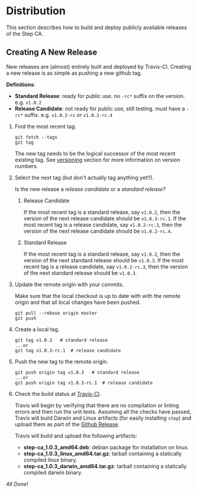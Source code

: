 # Distribution

This section describes how to build and deploy publicly available releases of
the Step CA.

## Creating A New Release

New releases are (almost) entirely built and deployed by Travis-CI. Creating a new
release is as simple as pushing a new github tag.

**Definitions**:

* **Standard Release**: ready for public use. no `-rc*` suffix on the version.
e.g. `v1.0.2`
* **Release Candidate**: not ready for public use, still testing. must have a
`-rc*` suffix. e.g. `v1.0.2-rc` or `v1.0.2-rc.4`


1. Find the most recent tag.

    ```
    git fetch --tags
    git tag
    ```

    The new tag needs to be the logical successor of the most recent existing tag.
    See [versioning](./README.md#versioning) section for more information on version numbers.

2. Select the next tag (but don't actually tag anything yet!!).

    Is the new release a *release candidate* or a *standard release*?

    1. Release Candidate

        If the most recent tag is a standard release, say `v1.0.2`, then the version
        of the next release candidate should be `v1.0.3-rc.1`. If the most recent tag
        is a release candidate, say `v1.0.2-rc.3`, then the version of the next
        release candidate should be `v1.0.2-rc.4`.

    2. Standard Release

        If the most recent tag is a standard release, say `v1.0.2`, then the version
        of the next standard release should be `v1.0.3`. If the most recent tag
        is a release candidate, say `v1.0.2-rc.3`, then the version of the next
        standard release should be `v1.0.3`.

3. Update the remote origin with your commits.

    Make sure that the local checkout is up to date with
    with the remote origin and that all local changes have been pushed.

    ```
    git pull --rebase origin master
    git push
    ```

4. Create a local tag.

    ```
    git tag v1.0.3   # standard release
    ...or
    git tag v1.0.3-rc.1  # release candidate
    ```

5. Push the new tag to the remote origin.

    ```
    git push origin tag v1.0.3   # standard release
    ...or
    git push origin tag v1.0.3-rc.1  # release candidate
    ```

6. Check the build status at
[Travis-CI](https://travis-ci.com/smallstep/certificates/builds/).

    Travis will begin by verifying that there are no compilation or linting errors
    and then run the unit tests. Assuming all the checks have passed, Travis will
    build Darwin and Linux artifacts (for easily installing `step`) and upload them
    as part of the [Github Release](https://github.com/smallstep/certificates/releases).

    Travis will build and upload the following artifacts:

    * **step-ca_1.0.3_amd64.deb**: debian package for installation on linux.
    * **step-ca_1.0.3_linux_amd64.tar.gz**: tarball containing a statically compiled linux binary.
    * **step-ca_1.0.3_darwin_amd64.tar.gz**: tarball containing a statically compiled darwin binary.

*All Done!*
